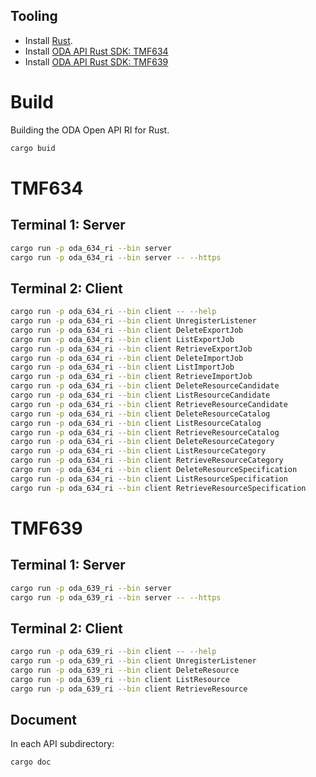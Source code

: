 ## Tooling
* Install [Rust](https://www.rust-lang.org/tools/install).
* Install [ODA API Rust SDK: TMF634](https://github.com/oda-components/oda-api-sdk-rust#tmf634)
* Install [ODA API Rust SDK: TMF639](https://github.com/oda-components/oda-api-sdk-rust#tmf639)

# Build
Building the ODA Open API RI for Rust.
```bash
cargo buid
```
# TMF634
## Terminal 1: Server
```bash
cargo run -p oda_634_ri --bin server
cargo run -p oda_634_ri --bin server -- --https
```

## Terminal 2: Client
```bash
cargo run -p oda_634_ri --bin client -- --help
cargo run -p oda_634_ri --bin client UnregisterListener
cargo run -p oda_634_ri --bin client DeleteExportJob
cargo run -p oda_634_ri --bin client ListExportJob
cargo run -p oda_634_ri --bin client RetrieveExportJob
cargo run -p oda_634_ri --bin client DeleteImportJob
cargo run -p oda_634_ri --bin client ListImportJob
cargo run -p oda_634_ri --bin client RetrieveImportJob
cargo run -p oda_634_ri --bin client DeleteResourceCandidate
cargo run -p oda_634_ri --bin client ListResourceCandidate
cargo run -p oda_634_ri --bin client RetrieveResourceCandidate
cargo run -p oda_634_ri --bin client DeleteResourceCatalog
cargo run -p oda_634_ri --bin client ListResourceCatalog
cargo run -p oda_634_ri --bin client RetrieveResourceCatalog
cargo run -p oda_634_ri --bin client DeleteResourceCategory
cargo run -p oda_634_ri --bin client ListResourceCategory
cargo run -p oda_634_ri --bin client RetrieveResourceCategory
cargo run -p oda_634_ri --bin client DeleteResourceSpecification
cargo run -p oda_634_ri --bin client ListResourceSpecification
cargo run -p oda_634_ri --bin client RetrieveResourceSpecification
```

# TMF639
## Terminal 1: Server
```bash
cargo run -p oda_639_ri --bin server
cargo run -p oda_639_ri --bin server -- --https
```

## Terminal 2: Client
```bash
cargo run -p oda_639_ri --bin client -- --help
cargo run -p oda_639_ri --bin client UnregisterListener
cargo run -p oda_639_ri --bin client DeleteResource
cargo run -p oda_639_ri --bin client ListResource
cargo run -p oda_639_ri --bin client RetrieveResource
```

## Document
In each API subdirectory:
```bash
cargo doc
```
